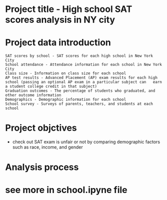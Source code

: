 # Project title - High school SAT scores analysis in NY city
# Project data introduction

    SAT scores by school - SAT scores for each high school in New York City
    School attendance - Attendance information for each school in New York City
    Class size - Information on class size for each school
    AP test results - Advanced Placement (AP) exam results for each high school (passing an optional AP exam in a particular subject can   earn a student college credit in that subject)
    Graduation outcomes - The percentage of students who graduated, and other outcome information
    Demographics - Demographic information for each school
    School survey - Surveys of parents, teachers, and students at each school
# Project objctives
* check out SAT exam is unfair or not by comparing demographic factors such as race, income, and gender
# Analysis process
# see more in school.ipyne file
